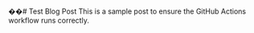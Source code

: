 ��#   T e s t   B l o g   P o s t 
 
 T h i s   i s   a   s a m p l e   p o s t   t o   e n s u r e   t h e   G i t H u b   A c t i o n s   w o r k f l o w   r u n s   c o r r e c t l y . 
 
 